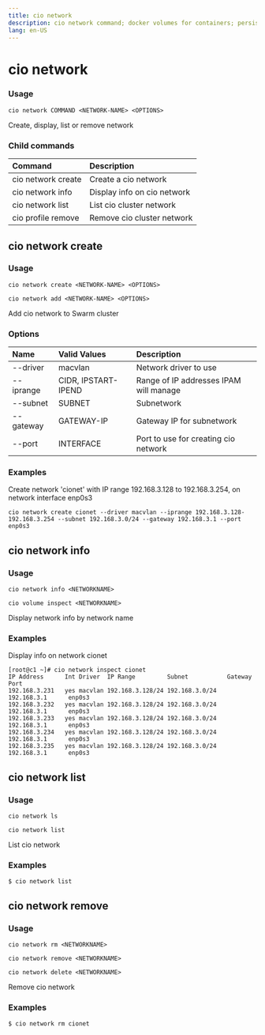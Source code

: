 ```yaml
---
title: cio network
description: cio network command; docker volumes for containers; persistent volumes for pods
lang: en-US
---
```


# cio network

<h3>Usage</h3>

`cio network COMMAND <NETWORK-NAME> <OPTIONS>`

Create, display, list or remove network

<h3>Child commands</h3>

| Command            | Description                      |
|:-------------------|:---------------------------------|
| cio network create | Create a cio network             |
| cio network info   | Display info on cio network      |
| cio network list   | List cio cluster network         |
| cio profile remove | Remove cio cluster network       |

## cio network create

<h3>Usage</h3>

`cio network create <NETWORK-NAME> <OPTIONS>`

`cio network add <NETWORK-NAME> <OPTIONS>`

Add cio network to Swarm cluster

<h3>Options</h3>

| Name       | Valid Values         | Description                            |
|:-----------|:---------------------|:---------------------------------------|
| --driver   | macvlan              | Network driver to use                  |
| --iprange  | CIDR, IPSTART-IPEND  | Range of IP addresses IPAM will manage |
| --subnet   | SUBNET               | Subnetwork                             |
| --gateway  | GATEWAY-IP           | Gateway IP for subnetwork              |
| --port     | INTERFACE            | Port to use for creating cio network   |

<h3>Examples</h3>

Create network 'cionet' with IP range 192.168.3.128 to 192.168.3.254, on network interface enp0s3
```
cio network create cionet --driver macvlan --iprange 192.168.3.128-192.168.3.254 --subnet 192.168.3.0/24 --gateway 192.168.3.1 --port enp0s3
```

## cio network info

<h3>Usage</h3>

`cio network info <NETWORKNAME>`

`cio volume inspect <NETWORKNAME>`

Display network info by network name

<h3>Examples</h3>

Display info on network cionet
```
[root@c1 ~]# cio network inspect cionet
IP Address      Int Driver  IP Range         Subnet           Gateway          Port
192.168.3.231   yes macvlan 192.168.3.128/24 192.168.3.0/24   192.168.3.1      enp0s3
192.168.3.232   yes macvlan 192.168.3.128/24 192.168.3.0/24   192.168.3.1      enp0s3
192.168.3.233   yes macvlan 192.168.3.128/24 192.168.3.0/24   192.168.3.1      enp0s3
192.168.3.234   yes macvlan 192.168.3.128/24 192.168.3.0/24   192.168.3.1      enp0s3
192.168.3.235   yes macvlan 192.168.3.128/24 192.168.3.0/24   192.168.3.1      enp0s3
```

## cio network list

<h3>Usage</h3>

`cio network ls`

`cio network list`

List cio network

<h3>Examples</h3>

```
$ cio network list
```

## cio network remove

<h3>Usage</h3>

`cio network rm <NETWORKNAME>`

`cio network remove <NETWORKNAME>`

`cio network delete <NETWORKNAME>`

Remove cio network

<h3>Examples</h3>

```
$ cio network rm cionet
```
